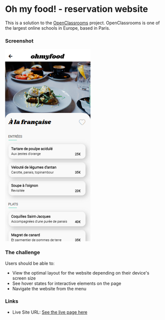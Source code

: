 # Oh my food! - reservation website

This is a solution to the [OpenClassrooms](https://openclassrooms.com/) project. OpenClassrooms is one of the largest online schools in Europe, based in Paris.

### Screenshot

![](/images/screenshot.png)

### The challenge

Users should be able to:

- View the optimal layout for the website depending on their device's screen size
- See hover states for interactive elements on the page
- Navigate the website from the menu

### Links

- Live Site URL: [See the live page here](https://kasia307584.github.io/reservia-booking-website)
